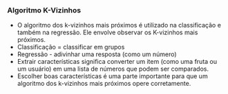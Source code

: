 ### Algoritmo K-Vizinhos

- O algoritmo dos k-vizinhos mais próximos é utilizado na classificação e também na regressão. Ele envolve observar os K-vizinhos mais próximos.
- Classificação = classificar em grupos
- Regressão - adivinhar uma resposta (como um número)
- Extrair características significa converter um item (como uma fruta ou um usuário) em uma lista de números que podem ser comparados.
- Escolher boas características é uma parte importante para que um algoritmo dos k-vizinhos mais próximos opere corretamente.
